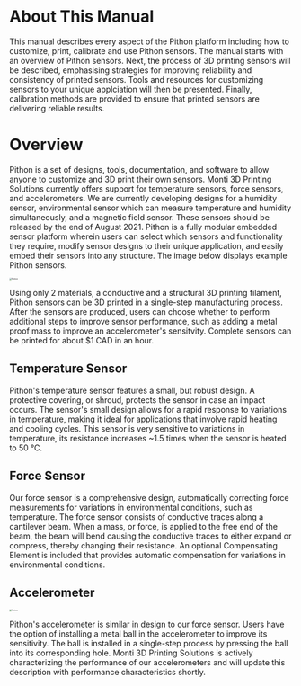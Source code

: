# About This Manual #

This manual describes every aspect of the Pithon platform including how to customize, print, calibrate and use Pithon sensors. The manual starts with an overview of Pithon sensors. Next, the process of 3D printing sensors will be described, emphasising strategies for improving reliability and consistency of printed sensors. Tools and resources for customizing sensors to your unique applciation will then be presented. Finally, calibration methods are provided to ensure that printed sensors are delivering reliable results. 

# Overview #

Pithon is a set of designs, tools, documentation, and software to allow anyone to customize and 3D print their own sensors. Monti 3D Printing Solutions currently offers support for temperature sensors, force sensors, and accelerometers. We are currently developing designs for a humidity sensor, environmental sensor which can measure temperature and humidity simultaneously, and a magnetic field sensor. These sensors should be released by the end of August 2021. Pithon is a fully modular embedded sensor platform wherein users can select which sensors and functionality they require, modify sensor designs to their unique application, and easily embed their sensors into any structure. The image below displays example Pithon sensors. 

<img src="https://raw.githubusercontent.com/keeganmjgreen/3D-Printed-Sensors-Manual-Demo/main/img/Pithon-Overview.PNG" alt="Notice" style="zoom:25%;" />

Using only 2 materials, a conductive and a structural 3D printing filament, Pithon sensors can be 3D printed in a single-step manufacturing process. After the sensors are produced, users can choose whether to perform additional steps to improve sensor performance, such as adding a metal proof mass to improve an accelerometer's sensitvity. Complete sensors can be printed for about $1 CAD in an hour. 

## Temperature Sensor ##

Pithon's temperature sensor features a small, but robust design. A protective covering, or shroud, protects the sensor in case an impact occurs. The sensor's small design allows for a rapid response to variations in temperature, making it ideal for applications that involve rapid heating and cooling cycles. This sensor is very sensitive to variations in temperature, its resistance increases ~1.5 times when the sensor is heated to 50 °C.

## Force Sensor ##

Our force sensor is a comprehensive design, automatically correcting force measurements for variations in environmental conditions, such as temperature. The force sensor consists of conductive traces along a cantilever beam. When a mass, or force, is applied to the free end of the beam, the beam will bend causing the conductive traces to either expand or compress, thereby changing their resistance. An optional Compensating Element is included that provides automatic compensation for variations in environmental conditions.


## Accelerometer ##

<img src="https://raw.githubusercontent.com/keeganmjgreen/3D-Printed-Sensors-Manual-Demo/main/Accelerometer-Design.png" alt="Notice" style="zoom:25%;" />

Pithon's accelerometer is similar in design to our force sensor. Users have the option of installing a metal ball in the accelerometer to improve its sensitivity. The ball is installed in a single-step process by pressing the ball into its corresponding hole. Monti 3D Printing Solutions is actively characterizing the performance of our accelerometers and will update this description with performance characteristics shortly.   
